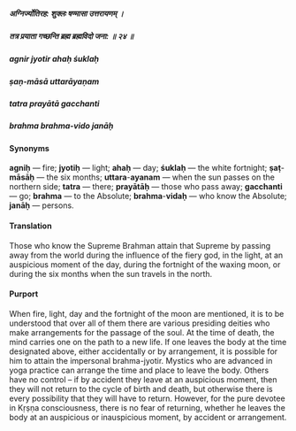 ##### अग्निर्ज्योतिरह: शुक्लः षण्मासा उत्तरायणम् ।
##### तत्र प्रयाता गच्छन्ति ब्रह्म ब्रह्मविदो जना: ॥ २४ ॥

##### agnir jyotir ahaḥ śuklaḥ
##### ṣaṇ-māsā uttarāyaṇam
##### tatra prayātā gacchanti
##### brahma brahma-vido janāḥ

#### Synonyms

**agniḥ** — fire; **jyotiḥ** — light; **ahaḥ** — day; **śuklaḥ** — the white fortnight; **ṣaṭ**-**māsāḥ** — the six months; **uttara**-**ayanam** — when the sun passes on the northern side; **tatra** — there; **prayātāḥ** — those who pass away; **gacchanti** — go; **brahma** — to the Absolute; **brahma**-**vidaḥ** — who know the Absolute; **janāḥ** — persons.

#### Translation

Those who know the Supreme Brahman attain that Supreme by passing away from the world during the influence of the fiery god, in the light, at an auspicious moment of the day, during the fortnight of the waxing moon, or during the six months when the sun travels in the north.

#### Purport

When fire, light, day and the fortnight of the moon are mentioned, it is to be understood that over all of them there are various presiding deities who make arrangements for the passage of the soul. At the time of death, the mind carries one on the path to a new life. If one leaves the body at the time designated above, either accidentally or by arrangement, it is possible for him to attain the impersonal brahma-jyotir. Mystics who are advanced in yoga practice can arrange the time and place to leave the body. Others have no control – if by accident they leave at an auspicious moment, then they will not return to the cycle of birth and death, but otherwise there is every possibility that they will have to return. However, for the pure devotee in Kṛṣṇa consciousness, there is no fear of returning, whether he leaves the body at an auspicious or inauspicious moment, by accident or arrangement.